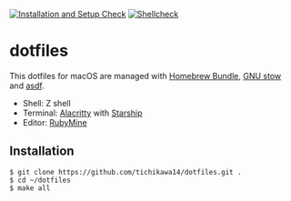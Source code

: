 [![Installation and Setup Check](https://github.com/tichikawa14/dotfiles/actions/workflows/setup.yaml/badge.svg)](https://github.com/tichikawa14/dotfiles/actions/workflows/setup.yaml)
[![Shellcheck](https://github.com/tichikawa14/dotfiles/actions/workflows/shellcheck.yaml/badge.svg)](https://github.com/tichikawa14/dotfiles/actions/workflows/shellcheck.yaml)

# dotfiles

This dotfiles for macOS are managed with [Homebrew Bundle](https://github.com/Homebrew/homebrew-bundle), [GNU stow](https://www.gnu.org/software/stow/) and [asdf](https://asdf-vm.com/).

- Shell: Z shell
- Terminal: [Alacritty](https://alacritty.org/) with [Starship](https://starship.rs/)
- Editor: [RubyMine](https://www.jetbrains.com/ruby/)

## Installation

```
$ git clone https://github.com/tichikawa14/dotfiles.git .
$ cd ~/dotfiles
$ make all
```
